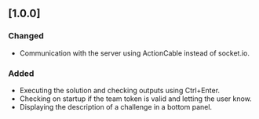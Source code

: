 ## [1.0.0]
### Changed
- Communication with the server using ActionCable instead of socket.io.

### Added
- Executing the solution and checking outputs using Ctrl+Enter.
- Checking on startup if the team token is valid and letting the user know.
- Displaying the description of a challenge in a bottom panel.
